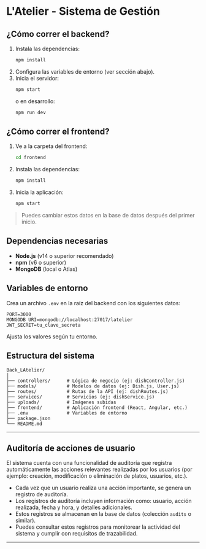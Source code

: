 # L'Atelier - Sistema de Gestión

## ¿Cómo correr el backend?

1. Instala las dependencias:
   ```bash
   npm install
   ```
2. Configura las variables de entorno (ver sección abajo).
3. Inicia el servidor:
   ```bash
   npm start
   ```
   o en desarrollo:
   ```bash
   npm run dev
   ```

## ¿Cómo correr el frontend?

1. Ve a la carpeta del frontend:
   ```bash
   cd frontend
   ```
2. Instala las dependencias:
   ```bash
   npm install
   ```
3. Inicia la aplicación:
   ```bash
   npm start
   ```

> Puedes cambiar estos datos en la base de datos después del primer inicio.

## Dependencias necesarias

- **Node.js** (v14 o superior recomendado)
- **npm** (v6 o superior)
- **MongoDB** (local o Atlas)

## Variables de entorno

Crea un archivo `.env` en la raíz del backend con los siguientes datos:

```
PORT=3000
MONGODB_URI=mongodb://localhost:27017/latelier
JWT_SECRET=tu_clave_secreta
```

Ajusta los valores según tu entorno.

## Estructura del sistema

```
Back_LAtelier/
│
├── controllers/      # Lógica de negocio (ej: dishController.js)
├── models/           # Modelos de datos (ej: Dish.js, User.js)
├── routes/           # Rutas de la API (ej: dishRoutes.js)
├── services/         # Servicios (ej: dishService.js)
├── uploads/          # Imágenes subidas
├── frontend/         # Aplicación frontend (React, Angular, etc.)
├── .env              # Variables de entorno
├── package.json
└── README.md
```

---

## Auditoría de acciones de usuario

El sistema cuenta con una funcionalidad de auditoría que registra automáticamente las acciones relevantes realizadas por los usuarios (por ejemplo: creación, modificación o eliminación de platos, usuarios, etc.).

- Cada vez que un usuario realiza una acción importante, se genera un registro de auditoría.
- Los registros de auditoría incluyen información como: usuario, acción realizada, fecha y hora, y detalles adicionales.
- Estos registros se almacenan en la base de datos (colección `audits` o similar).
- Puedes consultar estos registros para monitorear la actividad del sistema y cumplir con requisitos de trazabilidad.

---
